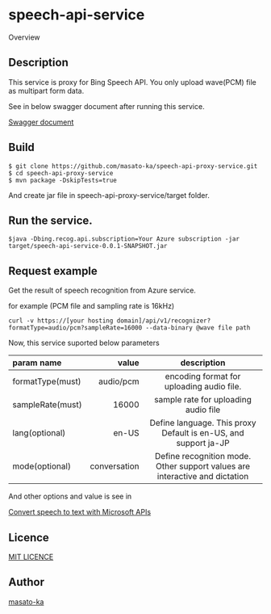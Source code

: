 speech-api-service
====

Overview

## Description

 This service is proxy for Bing Speech API. You only upload wave(PCM) file as multipart form data.
 
  See in below swagger document after running this service.

  [Swagger document](http://localhost:8080/swagger-ui.html)


## Build

~~~~
$ git clone https://github.com/masato-ka/speech-api-proxy-service.git
$ cd speech-api-proxy-service
$ mvn package -DskipTests=true
~~~~

And create jar file in speech-api-proxy-service/target folder.

## Run the service.

~~~
$java -Dbing.recog.api.subscription=Your Azure subscription -jar target/speech-api-service-0.0.1-SNAPSHOT.jar 
~~~

## Request example

Get the result of speech recognition from Azure service.

for example (PCM file and sampling rate is 16kHz)
~~~
curl -v https://[your hosting domain]/api/v1/recognizer?formatType=audio/pcm?sampleRate=16000 --data-binary @wave file path
~~~

Now, this service suported below parameters

|param name  | value       |description   |
|:-----------|------------:|:------------:|
|formatType(must)  |audio/pcm    |encoding format for uploading audio file.|
|sampleRate(must)  |16000        |sample rate for uploading audio file |
|lang(optional)    |en-US        |Define language. This proxy Default is en-US, and support ja-JP|
|mode(optional)    |conversation |Define recognition mode. Other support values are interactive and dictation |

And other options and value is see in

[Convert speech to text with Microsoft APIs](https://docs.microsoft.com/ja-jp/azure/cognitive-services/speech/api-reference-rest/bingvoicerecognition)

## Licence

[MIT LICENCE](https://github.com/masato-ka/geo-hash-potate/blob/master/LICENSE.txt)


## Author

[masato-ka](https://twitter.com/masato_ka)